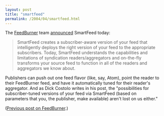 ```yaml
---
layout: post
title: "smartfeed"
permalink: /2004/04/smartfeed.html
---
```


<p>The <a href="http://www.feedburner.com/" title="disclaimer:  they're friends, i'm helping them out a bit.">FeedBurner</a> team <a href="http://www.burningdoor.com/feedburner/archives/000520.html">announced</a> SmartFeed today:</p>

<blockquote>SmartFeed creates a subscriber-aware version of your feed that intelligently deploys the right version of your feed to the appropriate subscribers. Today, SmartFeed understands the capabilities and limitations of syndication readers/aggregators and on-the-fly transforms your source feed to function in all of the readers and aggregators we know about.</blockquote>

<p>Publishers can push out one feed flavor (like, say, Atom), point the reader to their FeedBurner feed, and have it automatically tuned for their reader's aggregator.  And as Dick Costolo writes in his post, the "possibilities for subscriber-tuned versions of your feed via SmartFeed (based on parameters that you, the publisher, make available) aren't lost on us either."</p>

<p>(<a href="http://sippey.typepad.com/filtered/2004/02/feedburner.html">Previous post on FeedBurner</a>.)</p>


